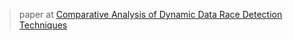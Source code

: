 > paper at [Comparative Analysis of Dynamic Data Race Detection Techniques](../../../paper/Survey,%20Comparative%20Analysis%20of%20Dynamic%20Data%20Race%20Detection%20Techniques.pdf)